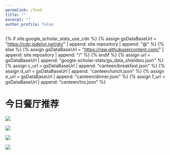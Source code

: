 ```yaml
---
permalink: /food
title: ""
excerpt: ""
author_profile: false
---
```


{% if site.google_scholar_stats_use_cdn %}
{% assign gsDataBaseUrl = "https://cdn.jsdelivr.net/gh/" | append: site.repository | append: "@" %}
{% else %}
{% assign gsDataBaseUrl = "https://raw.githubusercontent.com/" | append: site.repository | append: "/" %}
{% endif %}
{% assign url = gsDataBaseUrl | append: "google-scholar-stats/gs_data_shieldsio.json" %}
{% assign c_url = gsDataBaseUrl | append: "canteen/breakfast.json" %}
{% assign d_url = gsDataBaseUrl | append: "canteen/lunch.json" %}
{% assign e_url = gsDataBaseUrl | append: "canteen/dinner.json" %}
{% assign f_url = gsDataBaseUrl | append: "canteen/lns.json" %}

# 今日餐厅推荐

<a href=''><img src="https://img.shields.io/endpoint?url={{ c_url | url_encode }}&labelColor=f6f6f6&color=9cf&style=flat&label=早餐"></a>

<a href=''><img src="https://img.shields.io/endpoint?url={{ d_url | url_encode }}&labelColor=f6f6f6&color=9cf&style=flat&label=午餐"></a>

<a href=''><img src="https://img.shields.io/endpoint?url={{ e_url | url_encode }}&labelColor=f6f6f6&color=9cf&style=flat&label=晚餐"></a>

<a href=''><img src="https://img.shields.io/endpoint?url={{ f_url | url_encode }}&labelColor=f6f6f6&color=9cf&style=flat&label=夜宵"></a>
